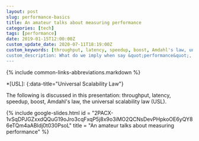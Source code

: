 ```yaml
---
layout: post
slug: performance-basics
title: An amateur talks about measuring performance
categories: [tech]
tags: [performance]
date: 2019-01-15T12:00:00Z
custom_update_date: 2020-07-11T18:19:00Z
custom_keywords: [throughput, latency, speedup, boost, Amdahl's law, universal scalability law, USL]
custom_description: What do we imply when say &quot;performance&quot;, and how to measure it?
---
```

{% include common-links-abbreviations.markdown %}

*[USL]:
{:data-title="Universal Scalability Law"}

The following is discussed in this presentation: throughput, latency, speedup, boost, Amdahl's law, the universal scalability law (USL).

{% include google-slides.html id = "2PACX-1vSqDPJGZxxdQQuG19oJro3cqFxqP5j8x9o3iMO2QCNsDevPHpkoOE6yQY86eTQm4aABIdj0t030PsoL" title = "An amateur talks about measuring performance" %}
